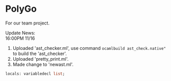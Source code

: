# PolyGo
For our team project.

Update News:<br>
16:00PM 11/16<br>
1. Uploaded 'ast_checker.ml', use command ```ocamlbuild ast_check.native" ```to build the 'ast_checker'.<br>
2. Uploaded 'pretty_print.ml'.<br>
3. Made change to 'newast.ml'.<br>
```ocaml
locals: variabledecl list;
```